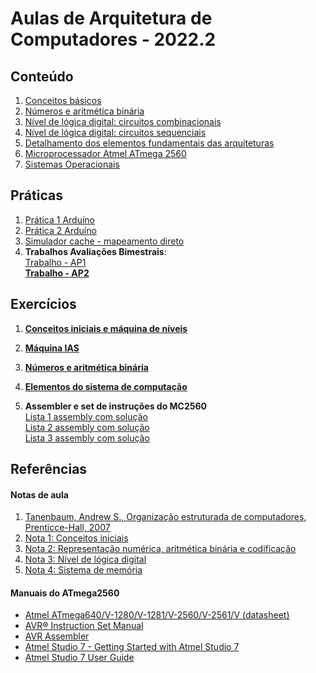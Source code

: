 # Aulas de Arquitetura de Computadores - 2022.2

## Conteúdo
1. [Conceitos básicos](arq_aulas/arq_aulas_conceitos.pdf)
2. [Números e aritmética binária](arq_aulas/arq_aulas_representacao.pdf) 
3. [Nível de lógica digital: circuitos combinacionais](arq_aulas/arq_aulas_logica_combinacional.pdf)    
4. [Nível de lógica digital: circuitos sequenciais](arq_aulas/arq_aulas_logica_sequencial.pdf)
5. [Detalhamento dos elementos fundamentais das arquiteturas](arq_aulas/arq_aulas_componentes.pdf)
6. [Microprocessador Atmel ATmega 2560](arq_aulas/arq_aulas_mc2560.pdf)
7. [Sistemas Operacionais](arq_aulas/arq_aulas_so.pdf)

## Práticas
1. [Prática 1 Arduíno](arq_aulas/arq_pratica1.md)
2. [Prática 2 Arduíno](arq_aulas/arq_pratica2.md)
3. [Simulador cache - mapeamento direto](arq_aulas/simuladorCache.ino)
4. **Trabalhos Avaliações Bimestrais**:  
  [Trabalho - AP1](arq_aulas/arq_AP1_trabalho.pdf)  
  **[Trabalho - AP2](arq_aulas/arq_AP2_trabalho.pdf)**

## Exercícios
1. **[Conceitos iniciais e máquina de níveis](arq_aulas/Form_lista_1_arq.pdf)**   
 
2. **[Máquina IAS](arq_aulas/Form_lista_2_arq.pdf)**   
  
3. **[Números e aritmética binária](arq_aulas/Form_lista_4_arq.pdf)**  
  
4. **[Elementos do sistema de computação](arq_aulas/Form_lista_5_arq.pdf)**  
  
5. **Assembler e set de instruções do MC2560**  
  [Lista 1 assembly com solução](arq_aulas/Lista3_programas_assembly.pdf)  
  [Lista 2 assembly com solução](arq_aulas/Lista4_programas_assembly.pdf)  
  [Lista 3 assembly com solução](arq_aulas/Lista5_programas_assembly.pdf)

## Referências

#### Notas de aula
1. [Tanenbaum, Andrew S., Organização estruturada de computadores, Prenticce-Hall, 2007](https://plataforma.bvirtual.com.br/Leitor/Publicacao/355/pdf/0?code=5cHMqcUc2yay4tU06N65//rDhRX3ZH1Jpyt7iBgTVt04p5cuX57lGQ4MQkD9IvkfWeTyvlQvBq28i4a1Y78uhw==)
2. [Nota 1: Conceitos iniciais](arq_aulas/arq_notas/NOTA1-CONCEITOS-BASICOS-ARQ_COMP.md)
3. [Nota 2: Representação numérica, aritmética binária e codificação](arq_aulas/arq_notas/NOTA2-ARITMETICA-BINARIA-ARQ_COMP.md)
4. [Nota 3: Nível de lógica digital](arq_aulas/arq_notas/NOTA3-NIVEL-LOGICA-DIGITAL.md)  
5. [Nota 4: Sistema de memória](arq_aulas/arq_notas/NOTA_4-ELEMENTOS_SIS_COMP_MEMORIA.pdf) 

#### Manuais do ATmega2560  
- [Atmel ATmega640/V-1280/V-1281/V-2560/V-2561/V (datasheet)](https://ww1.microchip.com/downloads/en/devicedoc/atmel-2549-8-bit-avr-microcontroller-atmega640-1280-1281-2560-2561_datasheet.pdf)
- [AVR&reg; Instruction Set Manual](https://ww1.microchip.com/downloads/en/DeviceDoc/AVR-Instruction-Set-Manual-DS40002198A.pdf)
- [AVR Assembler](https://ww1.microchip.com/downloads/en/DeviceDoc/40001917A.pdf)
- [Atmel Studio 7 - Getting Started with Atmel Studio 7](https://www.microchip.com/content/dam/mchp/documents/MCU08/ProductDocuments/UserGuides/Getting-Started-with-Microchip-Studio-DS50002712B.pdf)
- [Atmel Studio 7 User Guide](https://ww1.microchip.com/downloads/en/DeviceDoc/Getting-Started-with-Atmel-Studio7.pdf)
